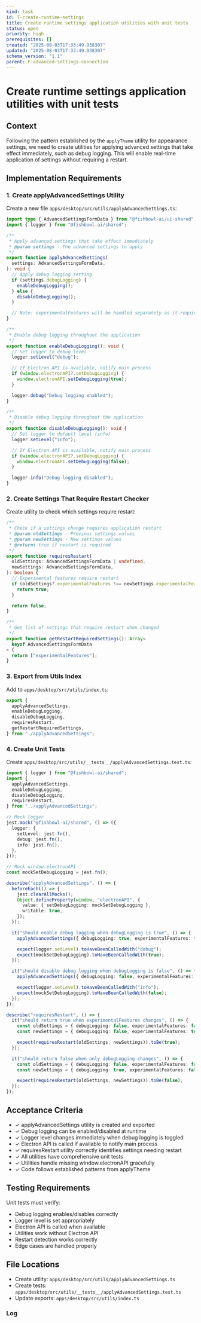 ```yaml
---
kind: task
id: T-create-runtime-settings
title: Create runtime settings application utilities with unit tests
status: open
priority: high
prerequisites: []
created: "2025-08-03T17:33:49.938307"
updated: "2025-08-03T17:33:49.938307"
schema_version: "1.1"
parent: F-advanced-settings-connection
---
```


# Create runtime settings application utilities with unit tests

## Context

Following the pattern established by the `applyTheme` utility for appearance settings, we need to create utilities for applying advanced settings that take effect immediately, such as debug logging. This will enable real-time application of settings without requiring a restart.

## Implementation Requirements

### 1. Create applyAdvancedSettings Utility

Create a new file `apps/desktop/src/utils/applyAdvancedSettings.ts`:

```typescript
import type { AdvancedSettingsFormData } from "@fishbowl-ai/ui-shared";
import { logger } from "@fishbowl-ai/shared";

/**
 * Apply advanced settings that take effect immediately
 * @param settings - The advanced settings to apply
 */
export function applyAdvancedSettings(
  settings: AdvancedSettingsFormData,
): void {
  // Apply debug logging setting
  if (settings.debugLogging) {
    enableDebugLogging();
  } else {
    disableDebugLogging();
  }

  // Note: experimentalFeatures will be handled separately as it requires restart
}

/**
 * Enable debug logging throughout the application
 */
export function enableDebugLogging(): void {
  // Set logger to debug level
  logger.setLevel("debug");

  // If Electron API is available, notify main process
  if (window.electronAPI?.setDebugLogging) {
    window.electronAPI.setDebugLogging(true);
  }

  logger.debug("Debug logging enabled");
}

/**
 * Disable debug logging throughout the application
 */
export function disableDebugLogging(): void {
  // Set logger to default level (info)
  logger.setLevel("info");

  // If Electron API is available, notify main process
  if (window.electronAPI?.setDebugLogging) {
    window.electronAPI.setDebugLogging(false);
  }

  logger.info("Debug logging disabled");
}
```

### 2. Create Settings That Require Restart Checker

Create utility to check which settings require restart:

```typescript
/**
 * Check if a settings change requires application restart
 * @param oldSettings - Previous settings values
 * @param newSettings - New settings values
 * @returns true if restart is required
 */
export function requiresRestart(
  oldSettings: AdvancedSettingsFormData | undefined,
  newSettings: AdvancedSettingsFormData,
): boolean {
  // Experimental features require restart
  if (oldSettings?.experimentalFeatures !== newSettings.experimentalFeatures) {
    return true;
  }

  return false;
}

/**
 * Get list of settings that require restart when changed
 */
export function getRestartRequiredSettings(): Array<
  keyof AdvancedSettingsFormData
> {
  return ["experimentalFeatures"];
}
```

### 3. Export from Utils Index

Add to `apps/desktop/src/utils/index.ts`:

```typescript
export {
  applyAdvancedSettings,
  enableDebugLogging,
  disableDebugLogging,
  requiresRestart,
  getRestartRequiredSettings,
} from "./applyAdvancedSettings";
```

### 4. Create Unit Tests

Create `apps/desktop/src/utils/__tests__/applyAdvancedSettings.test.ts`:

```typescript
import { logger } from "@fishbowl-ai/shared";
import {
  applyAdvancedSettings,
  enableDebugLogging,
  disableDebugLogging,
  requiresRestart,
} from "../applyAdvancedSettings";

// Mock logger
jest.mock("@fishbowl-ai/shared", () => ({
  logger: {
    setLevel: jest.fn(),
    debug: jest.fn(),
    info: jest.fn(),
  },
}));

// Mock window.electronAPI
const mockSetDebugLogging = jest.fn();

describe("applyAdvancedSettings", () => {
  beforeEach(() => {
    jest.clearAllMocks();
    Object.defineProperty(window, "electronAPI", {
      value: { setDebugLogging: mockSetDebugLogging },
      writable: true,
    });
  });

  it("should enable debug logging when debugLogging is true", () => {
    applyAdvancedSettings({ debugLogging: true, experimentalFeatures: false });

    expect(logger.setLevel).toHaveBeenCalledWith("debug");
    expect(mockSetDebugLogging).toHaveBeenCalledWith(true);
  });

  it("should disable debug logging when debugLogging is false", () => {
    applyAdvancedSettings({ debugLogging: false, experimentalFeatures: false });

    expect(logger.setLevel).toHaveBeenCalledWith("info");
    expect(mockSetDebugLogging).toHaveBeenCalledWith(false);
  });
});

describe("requiresRestart", () => {
  it("should return true when experimentalFeatures changes", () => {
    const oldSettings = { debugLogging: false, experimentalFeatures: false };
    const newSettings = { debugLogging: false, experimentalFeatures: true };

    expect(requiresRestart(oldSettings, newSettings)).toBe(true);
  });

  it("should return false when only debugLogging changes", () => {
    const oldSettings = { debugLogging: false, experimentalFeatures: false };
    const newSettings = { debugLogging: true, experimentalFeatures: false };

    expect(requiresRestart(oldSettings, newSettings)).toBe(false);
  });
});
```

## Acceptance Criteria

- ✓ applyAdvancedSettings utility is created and exported
- ✓ Debug logging can be enabled/disabled at runtime
- ✓ Logger level changes immediately when debug logging is toggled
- ✓ Electron API is called if available to notify main process
- ✓ requiresRestart utility correctly identifies settings needing restart
- ✓ All utilities have comprehensive unit tests
- ✓ Utilities handle missing window.electronAPI gracefully
- ✓ Code follows established patterns from applyTheme

## Testing Requirements

Unit tests must verify:

- Debug logging enables/disables correctly
- Logger level is set appropriately
- Electron API is called when available
- Utilities work without Electron API
- Restart detection works correctly
- Edge cases are handled properly

## File Locations

- Create utility: `apps/desktop/src/utils/applyAdvancedSettings.ts`
- Create tests: `apps/desktop/src/utils/__tests__/applyAdvancedSettings.test.ts`
- Update exports: `apps/desktop/src/utils/index.ts`

### Log
